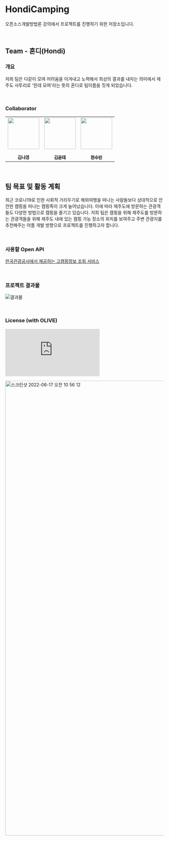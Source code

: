 # HondiCamping

 오픈소스개발방법론 강의에서 프로젝트를 진행하기 위한 저장소입니다. 

<br />

## Team - 혼디(Hondi)
### 개요 
저희 팀은 다같이 모여 어려움을 이겨내고 노력해서 최상의 결과를 내자는 의미에서 제주도 사투리로 '한데 모여'라는 뜻의 혼디로 팀이름을 짓게 되었습니다.

<br />

### Collaborator

<p align="center">
  
<table align="center" >
   <tr>
        <td align="center"><a href="https://github.com/eve-Lover"><img src="https://github.com/eve-Lover.png" width="100px;" alt=""/><br /><sub><b><br/>김나영</b></sub></a></td>
        <td align="center"><a href="https://github.com/Kim-Yoon-Tae"><img src="https://github.com/Kim-Yoon-Tae.png" width="100px;" alt=""/><br /><sub><b><br/>김윤태</b></sub></a></td>
        <td align="center"><a href="https://github.com/Subinhyun"><img src="https://github.com/Subinhyun.png" width="100px;" alt=""/><br /><sub><b><br/>현수빈</b></sub></a></td>
   </tr>
</table>

</p>

<br />

## 팀 목표 및 활동 계획

최근 코로나19로 인한 사회적 거리두기로 해외여행을 떠나는 사람들보다 상대적으로 안전한 캠핑을 떠나는 캠핑족이 크게 늘어났습니다. 이에 따라 제주도에 방문하는 관광객들도 다양한 방법으로 캠핑을 즐기고 있습니다.
저희 팀은 캠핑을 위해 제주도를 방문하는 관광객들을 위해 제주도 내에 있는 캠핑 가능 장소의 위치를 보여주고 주변 관광지를 추천해주는 어플 개발 방향으로 프로젝트를 진행하고자 합니다.

<br />

### 사용할 Open API

[한국관광공사에서 제공하는 고캠핑정보 조회 서비스](https://www.data.go.kr/data/15063201/openapi.do)

<br />

### 프로젝트 결과물

![결과물](https://user-images.githubusercontent.com/48265714/174205058-24fb6fc7-9992-4d9f-bb12-76773c36dedb.gif)


<br />

### License (with OLIVE)
![License Notice](https://github.com/Hondi-OSS/HondiCamping/blob/main/License_notice.md)

<img width="1440" alt="스크린샷 2022-06-17 오전 10 56 12" src="https://user-images.githubusercontent.com/48265714/174213752-d7ffe995-a222-47c1-bd70-9bf10938534c.png">
